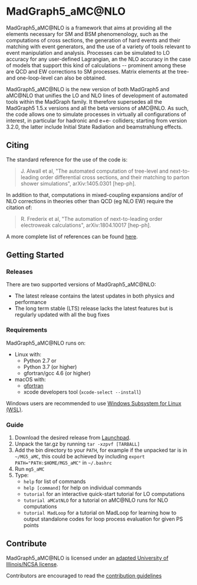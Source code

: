 # MadGraph5_aMC@NLO
MadGraph5_aMC@NLO is a framework that aims at providing all the elements necessary for SM and BSM phenomenology, such as the computations of cross sections, the generation of hard events and their matching with event generators, and the use of a variety of tools relevant to event manipulation and analysis.
Processes can be simulated to LO accuracy for any user-defined Lagrangian, an the NLO accuracy in the case of models that support this kind of calculations -- prominent among these are QCD and EW corrections to SM processes.
Matrix elements at the tree- and one-loop-level can also be obtained.

MadGraph5_aMC@NLO is the new version of both MadGraph5 and aMC@NLO that unifies the LO and NLO lines of development of automated tools within the MadGraph family.
It therefore supersedes all the MadGraph5 1.5.x versions and all the beta versions of aMC@NLO.
As such, the code allows one to simulate processes in virtually all configurations of interest, in particular for hadronic and e+e- colliders; starting from version 3.2.0, the latter include Initial State Radiation and beamstrahlung effects.

## Citing
The standard reference for the use of the code is:
> J. Alwall et al, "The automated computation of tree-level and next-to-leading order differential cross sections, and their matching to parton shower simulations", arXiv:1405.0301 [hep-ph].

In addition to that, computations in mixed-coupling expansions and/or of NLO corrections in theories other than QCD (eg NLO EW) require the citation of:
> R. Frederix et al, "The automation of next-to-leading order electroweak calculations", arXiv:1804.10017 [hep-ph].

A more complete list of references can be found [here](http://amcatnlo.web.cern.ch/amcatnlo/list_refs.htm).

## Getting Started
### Releases
There are two supported versions of MadGraph5_aMC@NLO:
- The latest release contains the latest updates in both physics and performance
- The long term stable (LTS) release lacks the latest features but is regularly updated with all the bug fixes

### Requirements
MadGraph5_aMC@NLO runs on:
- Linux with:
    - Python 2.7 or
    - Python 3.7 (or higher)
    - gfortran/gcc 4.6 (or higher)
- macOS with:
    - [gfortran](http://hpc.sourceforge.net/)
    - xcode developers tool (`xcode-select --install`)

Windows users are recommended to use [Windows Subsystem for Linux (WSL)](https://learn.microsoft.com/en-us/windows/wsl/install).

### Guide
1. Download the desired release from [Launchpad](http://launchpad.net/madgraph5).
2. Unpack the tar.gz by running `tar -xzpvf [TARBALL]`
3. Add the bin directory to your `PATH`, for example if the unpacked tar is in `~/MG5_aMC`, this could be achieved by including `export PATH="PATH:$HOME/MG5_aMC"` in `~/.bashrc`
4. Run `mg5_aMC`
5. Type:
    - `help` for list of commands
    - `help [command]` for help on individual commands
    - `tutorial` for an interactive quick-start tutorial for LO computations
    - `tutorial aMCatNLO` for a tutorial on aMC@NLO runs for NLO computations
    - `tutorial MadLoop` for a tutorial on MadLoop for learning how to output standalone codes for loop process evaluation for given PS points

## Contribute
MadGraph5_aMC@NLO is licensed under an [adapted University of Illinois/NCSA license](madgraph/LICENSE).

Contributors are encouraged to read the [contribution guidelines](CONTRIBUTING.md)
